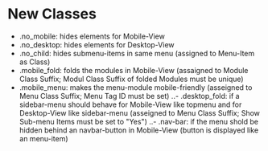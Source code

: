 New Classes
============
- .no_mobile: hides elements for Mobile-View
- .no_desktop: hides elements for Desktop-View
- .no_child: hides submenu-items in same menu (assigned to Menu-Item as Class)
- .mobile_fold: folds the modules in Mobile-View (assaigned to Module Class Suffix; Modul Class Suffix of folded Modules must be unique)
- .mobile_menu: makes the menu-module mobile-friendly (asseigned to Menu Class Suffix; Menu Tag ID must be set)
..- .desktop_fold: if a sidebar-menu should behave for Mobile-View like topmenu and for Desktop-View like sidebar-menu (asseigned to Menu Class Suffix; Show Sub-menu Items must be set to "Yes")
..- .nav-bar: if the menu shold be hidden behind an navbar-button in Mobile-View (button is displayed like an menu-item)
